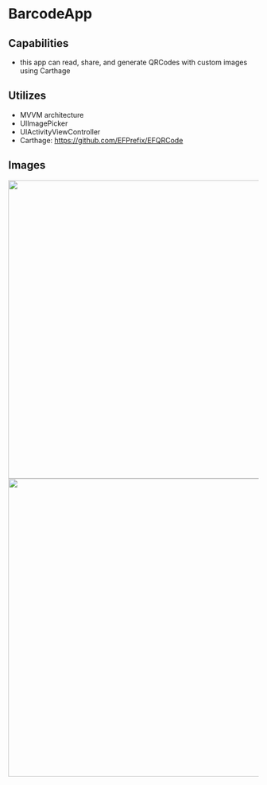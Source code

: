 # BarcodeApp

## Capabilities
- this app can read, share, and generate QRCodes with custom images using Carthage

## Utilizes
- MVVM architecture
- UIImagePicker
- UIActivityViewController
- Carthage: https://github.com/EFPrefix/EFQRCode

## Images

<p align="center">
  <img src="https://github.com/colintmurphy/BarcodeApp/blob/master/gifs/ezgif.com-gif-maker.gif" height="600" />
  <img src="https://github.com/colintmurphy/BarcodeApp/blob/master/gifs/ezgif.com-gif-maker%20(1).gif" height="600" />
</p>
